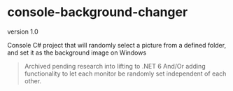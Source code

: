 # console-background-changer
version 1.0

Console C# project that will randomly select a picture from a defined folder, and set it as the background image on Windows

> Archived pending research into lifting to .NET 6 And/Or adding functionality to let each monitor be randomly set independent of each other.
